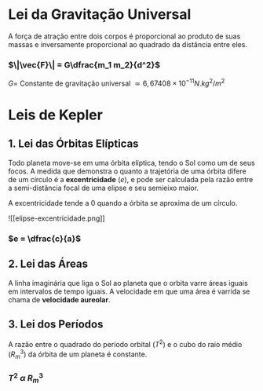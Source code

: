 
# Lei da Gravitação Universal
A força de atração entre dois corpos é proporcional ao produto de suas massas e inversamente proporcional ao quadrado da distância entre eles.

### $\|\vec{F}\| = G\dfrac{m_1 m_2}{d^2}$
$G =$ Constante de gravitação universal $\simeq 6,67408 \times 10^{-11} N.kg^2/m^2$

# Leis de Kepler

## 1. Lei das Órbitas Elípticas
Todo planeta move-se em uma órbita elíptica, tendo o Sol como um de seus focos. A medida que demonstra o quanto a trajetória de uma órbita difere de um círculo é a **excentricidade** ($e$), e pode ser calculada pela razão entre a semi-distância focal de uma elipse e seu semieixo maior.

A excentricidade tende a $0$ quando a órbita se aproxima de um círculo.

![[elipse-excentricidade.png]]
### $e = \dfrac{c}{a}$

## 2. Lei das Áreas
A linha imaginária que liga o Sol ao planeta que o orbita varre áreas iguais em intervalos de tempo iguais. A velocidade em que uma área é varrida se chama de **velocidade aureolar**.


## 3. Lei dos Períodos
A razão entre o quadrado do período orbital ($T^2$) e o cubo do raio médio ($R_m^3$) da órbita de um planeta é constante.

### $T^2 \;\alpha \;R_m^3$